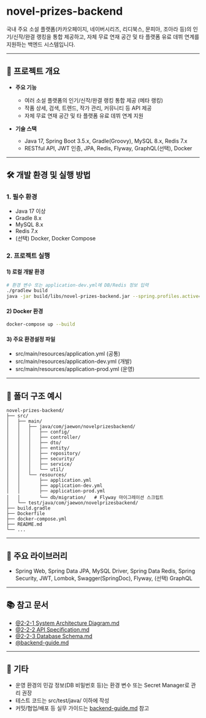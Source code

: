 # novel-prizes-backend

국내 주요 소설 플랫폼(카카오페이지, 네이버시리즈, 리디북스, 문피아, 조아라 등)의 인기/신작/완결 랭킹을 통합 제공하고, 자체 무료 연재 공간 및 타 플랫폼 유료 데뷔 연계를 지원하는 백엔드 시스템입니다.

---

## 🚀 프로젝트 개요

- **주요 기능**
  - 여러 소설 플랫폼의 인기/신작/완결 랭킹 통합 제공 (메타 랭킹)
  - 작품 상세, 검색, 트렌드, 작가 관리, 커뮤니티 등 API 제공
  - 자체 무료 연재 공간 및 타 플랫폼 유료 데뷔 연계 지원

- **기술 스택**
  - Java 17, Spring Boot 3.5.x, Gradle(Groovy), MySQL 8.x, Redis 7.x
  - RESTful API, JWT 인증, JPA, Redis, Flyway, GraphQL(선택), Docker

---

## 🛠️ 개발 환경 및 실행 방법

### 1. 필수 환경
- Java 17 이상
- Gradle 8.x
- MySQL 8.x
- Redis 7.x
- (선택) Docker, Docker Compose

### 2. 프로젝트 실행

#### 1) 로컬 개발 환경
```bash
# 환경 변수 또는 application-dev.yml에 DB/Redis 정보 입력
./gradlew build
java -jar build/libs/novel-prizes-backend.jar --spring.profiles.active=dev
```

#### 2) Docker 환경
```bash
docker-compose up --build
```

#### 3) 주요 환경설정 파일
- src/main/resources/application.yml (공통)
- src/main/resources/application-dev.yml (개발)
- src/main/resources/application-prod.yml (운영)

---

## 📁 폴더 구조 예시

```
novel-prizes-backend/
├── src/
│   ├── main/
│   │   ├── java/com/jaewon/novelprizesbackend/
│   │   │   ├── config/
│   │   │   ├── controller/
│   │   │   ├── dto/
│   │   │   ├── entity/
│   │   │   ├── repository/
│   │   │   ├── security/
│   │   │   ├── service/
│   │   │   └── util/
│   │   └── resources/
│   │       ├── application.yml
│   │       ├── application-dev.yml
│   │       ├── application-prod.yml
│   │       └── db/migration/   # Flyway 마이그레이션 스크립트
│   └── test/java/com/jaewon/novelprizesbackend/
├── build.gradle
├── Dockerfile
├── docker-compose.yml
├── README.md
└── ...
```

---

## 🔑 주요 라이브러리
- Spring Web, Spring Data JPA, MySQL Driver, Spring Data Redis, Spring Security, JWT, Lombok, Swagger(SpringDoc), Flyway, (선택) GraphQL

---

## 📚 참고 문서
- [@2-2-1 System Architecture Diagram.md](../02.%20design/02.%20System%20Architecture/2-2-1%20System%20Architecture%20Diagram.md)
- [@2-2-2 API Specification.md](../02.%20design/02.%20System%20Architecture/2-2-2%20API%20Specification.md)
- [@2-2-3 Database Schema.md](../02.%20design/02.%20System%20Architecture/2-2-3%20Database%20Schema.md)
- [@backend-guide.md](./backend-guide.md)

---

## 📝 기타
- 운영 환경의 민감 정보(DB 비밀번호 등)는 환경 변수 또는 Secret Manager로 관리 권장
- 테스트 코드는 src/test/java/ 이하에 작성
- 커밋/협업/배포 등 실무 가이드는 [backend-guide.md](./backend-guide.md) 참고
